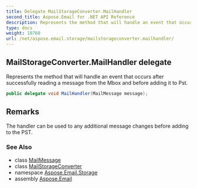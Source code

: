 ```yaml
---
title: Delegate MailStorageConverter.MailHandler
second_title: Aspose.Email for .NET API Reference
description: Represents the method that will handle an event that occurs after successfully reading a message from the Mbox and before adding it to Pst
type: docs
weight: 18760
url: /net/aspose.email.storage/mailstorageconverter.mailhandler/
---
```

## MailStorageConverter.MailHandler delegate

Represents the method that will handle an event that occurs after successfully reading a message from the Mbox and before adding it to Pst.

```csharp
public delegate void MailHandler(MailMessage message);
```

## Remarks

The handler can be used to any additional message changes before adding to the PST.

### See Also

* class [MailMessage](../../aspose.email/mailmessage/)
* class [MailStorageConverter](../mailstorageconverter/)
* namespace [Aspose.Email.Storage](../../aspose.email.storage/)
* assembly [Aspose.Email](../../)


